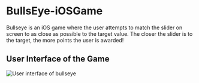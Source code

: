 # BullsEye-iOSGame

Bullseye is an iOS game where the user attempts to match the slider on screen to as close as possible to the target value. The closer the slider is to the target, the more points the user is awarded!

## User Interface of the Game
![User interface of bullseye](https://user-images.githubusercontent.com/37939649/72692325-29285c00-3af9-11ea-9c47-ab6f02aa0fe4.png)
